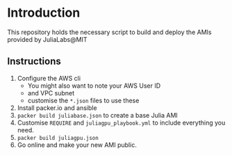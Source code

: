 # Introduction
This repository holds the necessary script to build and deploy the AMIs provided by JuliaLabs@MIT

## Instructions
1. Configure the AWS cli
   - You might also want to note your AWS User ID
   - and VPC subnet
   - customise the `*.json` files to use these
2. Install packer.io and ansible
3. `packer build juliabase.json` to create a base Julia AMI
4. Customise `REQUIRE` and `juliagpu_playbook.yml` to include everything you need.
5. `packer build juliagpu.json`
6. Go online and make your new AMI public.

